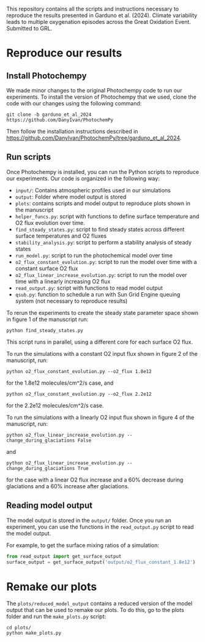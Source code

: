 This repository contains all the scripts and instructions necessary to reproduce
the results presented in Garduno et al. (2024). Climate variability leads to 
multiple oxygenation episodes across the Great Oxidation Event. Submitted to GRL.

# Reproduce our results

## Install Photochempy

We made minor changes to the original Photochempy code to run our experiments. To
install the version of Photochempy that we used, clone the code with our changes
using the following command:

```
git clone -b garduno_et_al_2024 https://github.com/DanyIvan/PhotochemPy
```

Then follow the installation instructions described in https://github.com/DanyIvan/PhotochemPy/tree/garduno_et_al_2024.

## Run scripts

Once Photochempy is installed, you can run the Python scripts to reproduce our experiments.
Our code is organized in the following way:

- `input/`: Contains atmospheric profiles used in our simulations
- `output`: Folder where model output is stored
- `plots`: contains scripts and model output to reproduce plots shown in the manuscript
- `helper_funcs.py`: script with functions to define surface temperature and O2
flux evolution over time.
- `find_steady_states.py`: script to find steady states across different surface
temperatures and O2 fluxes
- `stability_analysis.py`: script to perform a stability analysis of steady states
- `run_model.py`: script to run the photochemical model over time
- `o2_flux_constant_evolution.py`: script to run the model over time with a constant
surface O2 flux
- `o2_flux_linear_increase_evolution.py`: script to run the model over time with a
linearly increasing O2 flux
- `read_output.py`: script with functions to read model output
- `qsub.py`: function to schedule a run with Sun Grid Engine queuing  system (not
necessary to reproduce results)

To rerun the experiments to create the steady state parameter space shown in
figure 1 of the manuscript run:

```
python find_steady_states.py
```

This script runs in parallel, using a different core for each surface O2 flux.

To run the simulations with a constant O2 input flux shown in figure 2 of the
manuscript, run:

```
python o2_flux_constant_evolution.py --o2_flux 1.8e12
```

for the 1.8e12 molecules/cm^2/s case, and 

```
python o2_flux_constant_evolution.py --o2_flux 2.2e12
```

for the 2.2e12 molecules/cm^2/s case.

To run the simulations with a linearly O2 input flux shown in figure 4 of the
manuscript, run:

```
python o2_flux_linear_increase_evolution.py --change_during_glaciations False
```

and

```
python o2_flux_linear_increase_evolution.py --change_during_glaciations True
```

for the case with a linear O2 flux increase and a 60% decrease during glaciations and a 60% increase after glaciations.

## Reading model output

The model output is stored in the `output/` folder. Once you run an experiment, you can use the functions in the `read_output.py` script to read the model output.

For example, to get the surface mixing ratios of a simulation:

```python
from read_output import get_surface_output
surface_output = get_surface_output('output/o2_flux_constant_1.8e12')
```

# Remake our plots

The `plots/reduced_model_output` contains a reduced version of the model output that can be used to remake our plots. To do this, go to the plots folder and run the `make_plots.py` script:

```
cd plots/
python make_plots.py
```
